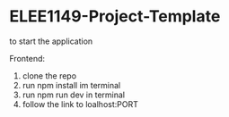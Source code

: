 # ELEE1149-Project-Template

to start the application

Frontend:

1) clone the repo
2) run npm install im terminal
3) run npm run dev in terminal
4) follow the link to loalhost:PORT
   
